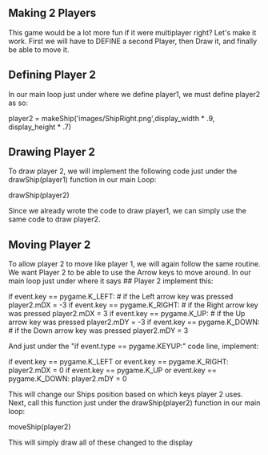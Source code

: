 Making 2 Players
----------------

This game would be a lot more fun if it were multiplayer right? Let's make it work. First we will have to DEFINE a second Player, then Draw it, and finally be able to move it.

Defining Player 2
-----------------

In our main loop just under where we define player1, we must define player2 as so:

player2 = makeShip('images/ShipRight.png',display_width * .9, display_height * .7)


Drawing Player 2
----------------

To draw player 2, we will implement the following code just under the drawShip(player1) function in our main Loop:

drawShip(player2)

Since we already wrote the code to draw player1, we can simply use the same code to draw player2.

Moving Player 2
---------------

To allow player 2 to move like player 1, we will again follow the same routine. We want Player 2 to be able to use the Arrow keys to move around. In our main loop just under where it says ## Player 2 implement this:

if event.key == pygame.K_LEFT:
    # if the Left arrow key was pressed
    player2.mDX = -3
if event.key == pygame.K_RIGHT:
    # if the Right arrow key was pressed
    player2.mDX = 3
if event.key == pygame.K_UP:
    # if the Up arrow key was pressed
    player2.mDY = -3
if event.key == pygame.K_DOWN:
    # if the Down arrow key was pressed
    player2.mDY = 3

And just under the "if event.type == pygame.KEYUP:" code line, implement:

if event.key == pygame.K_LEFT or event.key == pygame.K_RIGHT:
    player2.mDX = 0
if event.key == pygame.K_UP or event.key == pygame.K_DOWN:
 	player2.mDY = 0

This will change our Ships position based on which keys player 2 uses.
Next, call this function just under the drawShip(player2) function in our main loop:

moveShip(player2)

This will simply draw all of these changed to the display
